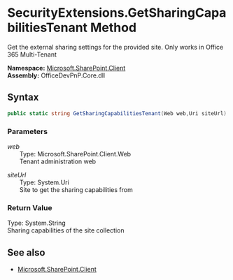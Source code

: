 # SecurityExtensions.GetSharingCapabilitiesTenant Method  
Get the external sharing settings for the provided site. Only works in Office 365 Multi-Tenant  

**Namespace:** [Microsoft.SharePoint.Client](Microsoft.SharePoint.Client.md)  
**Assembly:** OfficeDevPnP.Core.dll  
## Syntax
```C#
public static string GetSharingCapabilitiesTenant(Web web,Uri siteUrl)
```
### Parameters
*web*  
&emsp;&emsp;Type: Microsoft.SharePoint.Client.Web  
&emsp;&emsp;Tenant administration web  
  
*siteUrl*  
&emsp;&emsp;Type: System.Uri  
&emsp;&emsp;Site to get the sharing capabilities from  
  
### Return Value
Type: System.String  
Sharing capabilities of the site collection

## See also
- [Microsoft.SharePoint.Client](Microsoft.SharePoint.Client.md)
